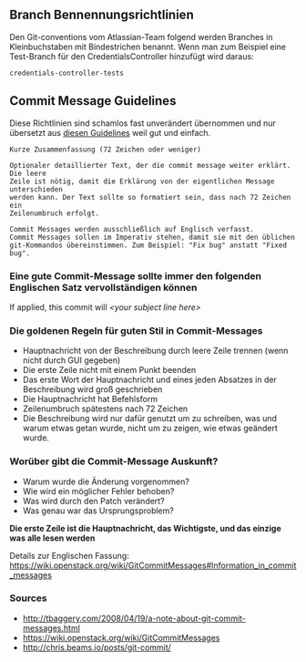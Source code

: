 ## Branch Bennennungsrichtlinien
Den Git-conventions vom Atlassian-Team folgend werden Branches in
Kleinbuchstaben mit Bindestrichen benannt. Wenn man zum Beispiel eine
Test-Branch für den CredentialsController hinzufügt wird daraus:

```
credentials-controller-tests
```

## Commit Message Guidelines
Diese Richtlinien sind schamlos fast unverändert übernommen und nur übersetzt aus [diesen Guidelines](https://gist.github.com/robertpainsi/b632364184e70900af4ab688decf6f53) weil gut und einfach.

```
Kurze Zusammenfassung (72 Zeichen oder weniger)

Optionaler detaillierter Text, der die commit message weiter erklärt. Die leere
Zeile ist nötig, damit die Erklärung von der eigentlichen Message unterschieden
werden kann. Der Text sollte so formatiert sein, dass nach 72 Zeichen ein
Zeilenumbruch erfolgt.

Commit Messages werden ausschließlich auf Englisch verfasst.
Commit Messages sollen im Imperativ stehen, damit sie mit den üblichen
git-Kommandos übereinstimmen. Zum Beispiel: "Fix bug" anstatt "Fixed bug". 
```

### Eine gute Commit-Message sollte immer den folgenden Englischen Satz vervollständigen können
If applied, this commit will *\<your subject line here\>*

### Die goldenen Regeln für guten Stil in Commit-Messages
* Hauptnachricht von der Beschreibung durch leere Zeile trennen (wenn nicht
  durch GUI gegeben)
* Die erste Zeile nicht mit einem Punkt beenden
* Das erste Wort der Hauptnachricht und eines jeden Absatzes in der Beschreibung
  wird groß geschrieben
* Die Hauptnachricht hat Befehlsform
* Zeilenumbruch spätestens nach 72 Zeichen
* Die Beschreibung wird nur dafür genutzt um zu schreiben, was und warum etwas
  getan wurde, nicht um zu zeigen, wie etwas geändert wurde.

### Worüber gibt die Commit-Message Auskunft?
* Warum wurde die Änderung vorgenommen?
* Wie wird ein möglicher Fehler behoben?
* Was wird durch den Patch verändert?
* Was genau war das Ursprungsproblem?

**Die erste Zeile ist die Hauptnachricht, das Wichtigste, und das einzige was
alle lesen werden**

Details zur Englischen Fassung: https://wiki.openstack.org/wiki/GitCommitMessages#Information_in_commit_messages

### Sources
* http://tbaggery.com/2008/04/19/a-note-about-git-commit-messages.html
* https://wiki.openstack.org/wiki/GitCommitMessages
* http://chris.beams.io/posts/git-commit/
